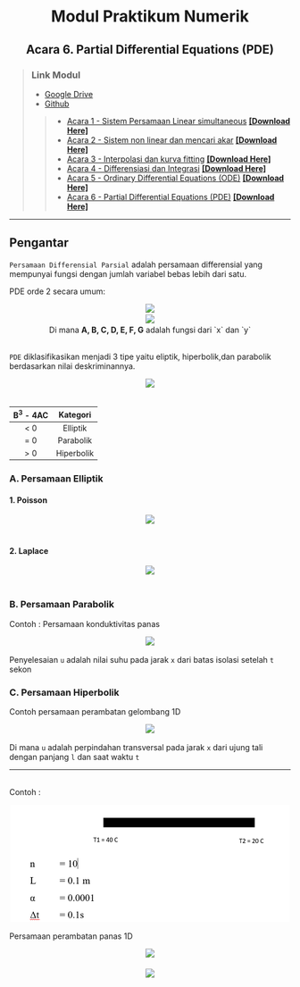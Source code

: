 <center> 

# Modul Praktikum Numerik </h1>
## Acara 6. Partial Differential Equations (PDE) 
</center>

> ### Link Modul
> * [Google Drive](https://drive.google.com/drive/folders/1uMaBNZ2VWBWpx080plEPaRVnLfh66UfH?usp=sharing)
> * [Github](https://github.com/FajrulHQ/Prakt-Numerik)
>>  * [Acara 1 - Sistem Persamaan Linear simultaneous](https://github.com/FajrulHQ/Prakt-Numerik/blob/main/Acara%201/Acara%201.md) [__[Download Here]__](https://drive.google.com/drive/u/0/folders/1183IOE2AyPF-gyQVuzTEYEBTQUtLgtzp)
>>  * [Acara 2 - Sistem non linear dan mencari akar](https://github.com/FajrulHQ/Prakt-Numerik/blob/main/Acara%202/Acara%202.md) [__[Download Here]__](https://drive.google.com/drive/folders/17aN5QrDvoH_QwJPU4YP9N5pLOv6nVo0q?usp=sharing)
>>  * [Acara 3 - Interpolasi dan kurva fitting](https://github.com/FajrulHQ/Prakt-Numerik/blob/main/Acara%203/Acara%203.md) [__[Download Here]__](https://drive.google.com/drive/folders/1rDq2SUB0OCT58TML7OEPjWiuK4gC_GxT?usp=sharing)
>>  * [Acara 4 - Differensiasi dan Integrasi](https://github.com/FajrulHQ/Prakt-Numerik/blob/main/Acara%204/Acara%204.md) [__[Download Here]__](https://drive.google.com/drive/folders/1eFA36m0f2kSgOjpuxNCS9V24IvUXwtKP)
>>  * [Acara 5 - Ordinary Differential Equations (ODE)](https://github.com/FajrulHQ/Prakt-Numerik/blob/main/Acara%205/Acara%205.md) [__[Download Here]__](https://drive.google.com/drive/folders/1mr4_QPAsfgZ9kfSoK0zEPxMiex7iG5Ir)
>>  * [Acara 6 - Partial Differential Equations (PDE)](https://github.com/FajrulHQ/Prakt-Numerik/blob/main/Acara%206/Acara%206.md) [__[Download Here]__](https://drive.google.com/drive/folders/1_Y8Rr2Few7SgH5HPCtPi-Q3TE4u3VKUH)

---

 ## Pengantar
 `Persamaan Differensial Parsial` adalah persamaan differensial yang mempunyai fungsi dengan jumlah variabel bebas lebih dari satu.

 PDE orde 2 secara umum:
<center>
<img src="https://render.githubusercontent.com/render/math?math=A\frac{\delta ^2u}{\delta x^2}%2BB\frac{\delta ^2u}{\delta x\delta y}%2BC\frac{\delta ^2u}{\delta y^2}%2BD\frac{\delta u}{\delta x}%2BE\frac{\delta u}{\delta y}%2BFu=G "><br>
<img src="https://render.githubusercontent.com/render/math?math=i.e.,\quad Au_{xx}%2BBu_{xy}%2BCu_{yy}%2BDu_x%2BEu_y%2BFu=G ">
<br>Di mana <b>A, B, C, D, E, F, G</b> adalah fungsi dari `x` dan `y` 
</center><br>

`PDE` diklasifikasikan menjadi 3 tipe yaitu eliptik, hiperbolik,dan parabolik berdasarkan nilai deskriminannya.
<center>
<img src="https://render.githubusercontent.com/render/math?math=D=B^3-4AC "><br><br>

|B<sup>3</sup> - 4AC    |Kategori   |
|:---:                  |:---:      |
|<  0                   |Elliptik    |
|=  0                   |Parabolik  |
|>  0                   |Hiperbolik |
</center>

### A. Persamaan Elliptik

#### 1. Poisson
<center>
<img src="https://render.githubusercontent.com/render/math?math=\frac{\delta^2u}{\delta x^2}%2B\frac{\delta^2u}{\delta y^2}=g(x,y) ">
</center><br>

#### 2. Laplace
<center>
<img src="https://render.githubusercontent.com/render/math?math=\frac{\delta^2u}{\delta x^2}%2B\frac{\delta^2u}{\delta y^2}=0 \quad \textrm{atau}\quad \nabla^2u=0 ">
</center><br>

### B. Persamaan Parabolik
 Contoh    : Persamaan konduktivitas panas
<center>
<img src="https://render.githubusercontent.com/render/math?math=\frac{\delta u}{\delta t}=\alpha\frac{\delta^2u}{\delta x^2} ">
</center>

Penyelesaian `u` adalah nilai suhu pada jarak `x` dari batas isolasi setelah `t` sekon

### C. Persamaan Hiperbolik

Contoh persamaan perambatan gelombang 1D
 <center>
<img src="https://render.githubusercontent.com/render/math?math=\frac{\delta ^2u}{\delta ^2t}=c^2\frac{\delta^2u}{\delta x^2} ">
</center>

Di mana `u` adalah perpindahan transversal pada jarak `x` dari ujung tali dengan panjang `l` dan saat waktu `t`

---
<br>
Contoh    :
<center>

![img1](../pict/Acara%206/Picture%201.png)
</center>

Persamaan perambatan panas 1D
<center>
<img src="https://render.githubusercontent.com/render/math?math=\frac{dT(i)}{dt}=\alpha[\frac{-(T_i-T_{i-1})}{\Delta x^2}%2B\frac{(T_{i%2B1}-T_i)}{\Delta x^2}] "><br><br>
<img src="https://render.githubusercontent.com/render/math?math=T(t%2B\Delta t)\approx T(t)%2B\frac{dT}{dt}|_t^{\Delta t} ">
</center>